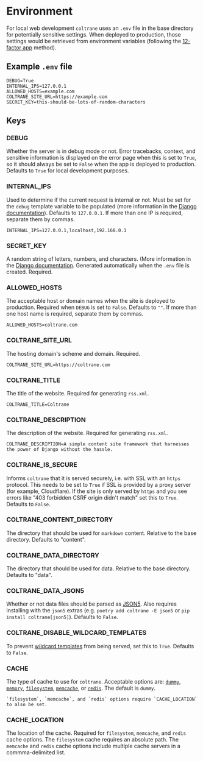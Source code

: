 # Environment

For local web development `coltrane` uses an `.env` file in the base directory for potentially sensitive settings. When deployed to production, those settings would be retrieved from environment variables (following the [12-factor app](https://12factor.net/config) method).

## Example `.env` file

```shell
DEBUG=True
INTERNAL_IPS=127.0.0.1
ALLOWED_HOSTS=example.com
COLTRANE_SITE_URL=https://example.com
SECRET_KEY=this-should-be-lots-of-random-characters
```

## Keys

### DEBUG

Whether the server is in debug mode or not. Error tracebacks, context, and sensitive information is displayed on the error page when this is set to `True`, so it should always be set to `False` when the app is deployed to production. Defaults to `True` for local development purposes.

### INTERNAL_IPS

Used to determine if the current request is internal or not. Must be set for the `debug` template variable to be populated (more information in the [Django documentation](https://docs.djangoproject.com/en/stable/ref/settings/#internal-ips)). Defaults to `127.0.0.1`. If more than one IP is required, separate them by commas.

```shell
INTERNAL_IPS=127.0.0.1,localhost,192.168.0.1
```

### SECRET_KEY

A random string of letters, numbers, and characters. (More information in the [Django documentation](https://docs.djangoproject.com/en/stable/ref/settings/#std:setting-SECRET_KEY). Generated automatically when the `.env` file is created. Required.

### ALLOWED_HOSTS

The acceptable host or domain names when the site is deployed to production. Required when `DEBUG` is set to `False`. Defaults to `""`. If more than one host name is required, separate them by commas.

```shell
ALLOWED_HOSTS=coltrane.com
```

### COLTRANE_SITE_URL

The hosting domain's scheme and domain. Required.

```shell
COLTRANE_SITE_URL=https://coltrane.com
```

### COLTRANE_TITLE

The title of the website. Required for generating `rss.xml`.

```shell
COLTRANE_TITLE=Coltrane
```

### COLTRANE_DESCRIPTION

The description of the website. Required for generating `rss.xml`.

```shell
COLTRANE_DESCRIPTION=A simple content site framework that harnesses the power of Django without the hassle.
```

### COLTRANE_IS_SECURE

Informs `coltrane` that it is served securely, i.e. with SSL with an `https` protocol. This needs to be set to `True` if SSL is provided by a proxy server (for example, Cloudflare). If the site is only served by `https` and you see errors like "403 forbidden CSRF origin didn't match" set this to `True`. Defaults to `False`.

### COLTRANE_CONTENT_DIRECTORY

The directory that should be used for `markdown` content. Relative to the base directory. Defaults to "content".

### COLTRANE_DATA_DIRECTORY

The directory that should be used for data. Relative to the base directory. Defaults to "data".

### COLTRANE_DATA_JSON5

Whether or not data files should be parsed as [JSON5](https://json5.org). Also requires installing with the `json5` extras (e.g. `poetry add coltrane -E json5` or `pip install coltrane[json5]`). Defaults to `False`.

### COLTRANE_DISABLE_WILDCARD_TEMPLATES

To prevent [wildcard templates](content.md#wildcards) from being served, set this to `True`. Defaults to `False`.

### CACHE

The type of cache to use for `coltrane`. Acceptable options are: [`dummy`](https://docs.djangoproject.com/en/stable/topics/cache/#dummy-caching-for-development), [`memory`](https://docs.djangoproject.com/en/stable/topics/cache/#local-memory-caching), [`filesystem`](https://docs.djangoproject.com/en/stable/topics/cache/#filesystem-caching), [`memcache`](https://docs.djangoproject.com/en/stable/topics/cache/#memcached), or [`redis`](https://docs.djangoproject.com/en/stable/topics/cache/#redis). The default is `dummy`.

```{note}
`filesystem`, `memcache`, and `redis` options require `CACHE_LOCATION` to also be set.
```

### CACHE_LOCATION

The location of the cache. Required for `filesystem`, `memcache`, and `redis` cache options. The `filesystem` cache requires an absolute path. The `memcache` and `redis` cache options include multiple cache servers in a commma-delimited list.
